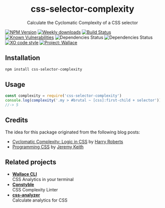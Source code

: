 <div align="center">
	<h1>css-selector-complexity</h1>
	<p>Calculate the Cyclomatic Complexity of a CSS selector</p>
</div>

[![NPM Version](https://img.shields.io/npm/v/css-selector-complexity.svg)](https://www.npmjs.com/package/css-selector-complexity)
[![Weekly downloads](https://img.shields.io/npm/dw/css-selector-complexity.svg)](https://www.npmjs.com/package/css-selector-complexity)
[![Build Status](https://travis-ci.org/bartveneman/css-selector-complexity.svg?branch=master)](https://travis-ci.org/bartveneman/css-selector-complexity)
[![Known Vulnerabilities](https://snyk.io/test/github/bartveneman/css-selector-complexity/badge.svg)](https://snyk.io/test/github/bartveneman/css-selector-complexity)
![Dependencies Status](https://img.shields.io/david/bartveneman/css-selector-complexity.svg)
![Dependencies Status](https://img.shields.io/david/dev/bartveneman/css-selector-complexity.svg)
[![XO code style](https://img.shields.io/badge/code_style-XO-5ed9c7.svg)](https://github.com/sindresorhus/xo)
[![Project: Wallace](https://img.shields.io/badge/Project-Wallace-29c87d.svg)](https://www.projectwallace.com/oss)

## Installation

```sh
npm install css-selector-complexity
```

## Usage

```js
const complexity = require('css-selector-complexity')
console.log(complexity('.my > #brutal ~ [css]:first-child + selector'))
//-> 5
```

## Credits

The idea for this package originated from the following blog posts:

- [Cyclomatic Complexity: Logic in CSS](https://csswizardry.com/2015/04/cyclomatic-complexity-logic-in-css/)
  by [Harry Roberts](https://github.com/csswizardry)
- [Programming CSS](https://adactio.com/journal/14574) by
  [Jeremy Keith](https://github.com/adactio)

## Related projects

- **[Wallace CLI](https://github.com/bartveneman/wallace-cli)**<br>CSS Analytics
  in your terminal
- **[Constyble](https://github.com/bartveneman/constyble)**<br>CSS Complexity
  Linter
- **[css-analyzer](https://github.com/projectwallace/css-analyzer)**<br>Calculate
  analytics for CSS
